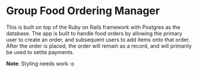# Group Food Ordering Manager

This is built on top of the Ruby on Rails framework with Postgres as the database.
The app is built to handle food orders by allowing the primary user to create an order, and subsequent users to add items onto that order. After the order is placed, the order will remain as a record, and will primarily be used to settle payments.

**Note**: Styling needs work :o
